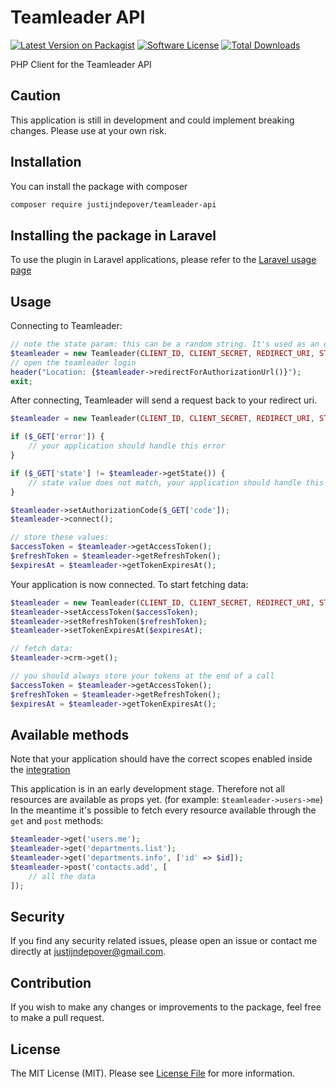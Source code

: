 # Teamleader API

[![Latest Version on Packagist](https://img.shields.io/packagist/v/justijndepover/teamleader-api.svg?style=flat-square)](https://packagist.org/packages/justijndepover/teamleader-api)
[![Software License](https://img.shields.io/badge/license-MIT-brightgreen.svg?style=flat-square)](LICENSE.md)
[![Total Downloads](https://img.shields.io/packagist/dt/justijndepover/teamleader-api.svg?style=flat-square)](https://packagist.org/packages/justijndepover/teamleader-api)

PHP Client for the Teamleader API

## Caution

This application is still in development and could implement breaking changes. Please use at your own risk.

## Installation

You can install the package with composer

```sh
composer require justijndepover/teamleader-api
```

## Installing the package in Laravel

To use the plugin in Laravel applications, please refer to the [Laravel usage page](laravel-usage.md)

## Usage

Connecting to Teamleader:
```php
// note the state param: this can be a random string. It's used as an extra layer of protection. Teamleader will return this value when connecting.
$teamleader = new Teamleader(CLIENT_ID, CLIENT_SECRET, REDIRECT_URI, STATE);
// open the teamleader login
header("Location: {$teamleader->redirectForAuthorizationUrl()}");
exit;
```

After connecting, Teamleader will send a request back to your redirect uri.
```php
$teamleader = new Teamleader(CLIENT_ID, CLIENT_SECRET, REDIRECT_URI, STATE);

if ($_GET['error']) {
    // your application should handle this error
}

if ($_GET['state'] != $teamleader->getState()) {
    // state value does not match, your application should handle this error
}

$teamleader->setAuthorizationCode($_GET['code']);
$teamleader->connect();

// store these values:
$accessToken = $teamleader->getAccessToken();
$refreshToken = $teamleader->getRefreshToken();
$expiresAt = $teamleader->getTokenExpiresAt();
```

Your application is now connected. To start fetching data:
```php
$teamleader = new Teamleader(CLIENT_ID, CLIENT_SECRET, REDIRECT_URI, STATE);
$teamleader->setAccessToken($accessToken);
$teamleader->setRefreshToken($refreshToken);
$teamleader->setTokenExpiresAt($expiresAt);

// fetch data:
$teamleader->crm->get();

// you should always store your tokens at the end of a call
$accessToken = $teamleader->getAccessToken();
$refreshToken = $teamleader->getRefreshToken();
$expiresAt = $teamleader->getTokenExpiresAt();
```

## Available methods

Note that your application should have the correct scopes enabled inside the [integration](https://marketplace.focus.teamleader.eu/be/nl/ontwikkel/integraties)

This application is in an early development stage. Therefore not all resources are available as props yet. (for example: `$teamleader->users->me`)
In the meantime it's possible to fetch every resource available through the `get` and `post` methods:
```php
$teamleader->get('users.me');
$teamleader->get('departments.list');
$teamleader->get('departments.info', ['id' => $id]);
$teamleader->post('contacts.add', [
    // all the data
]);
```

## Security

If you find any security related issues, please open an issue or contact me directly at [justijndepover@gmail.com](justijndepover@gmail.com).

## Contribution

If you wish to make any changes or improvements to the package, feel free to make a pull request.

## License

The MIT License (MIT). Please see [License File](LICENSE.md) for more information.
